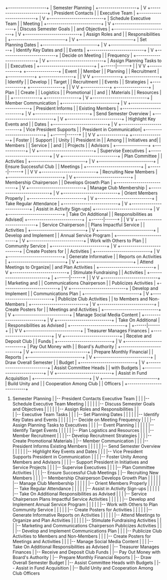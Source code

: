 +-------------------+
| Semester Planning |
+-------------------+
           |
           V
+--------------------------+
| President Contacts       |
| Executive Team           |
+--------------------------+
           |
           V
+---------------------------+
| Schedule Executive Team   |
| Meeting                   |
+---------------------------+
           |
           V
+---------------------------+
| Discuss Semester Goals    |
| and Objectives            |
+---------------------------+
           |
           V
+---------------------------+
| Assign Roles and          |
| Responsibilities          |
+---------------------------+
           |
           V
+---------------------------+
| Set Planning Dates        |
+---------------------------+
           |
           V
+---------------------------+
| Identify Key Dates and    |
| Events                    |
+---------------------------+
           |
           V
+---------------------------+
| Decide on Meeting         |
| Frequency                 |
+---------------------------+
           |
           V
+---------------------------+
| Assign Planning Tasks to  |
| Executives                |
+---------------------------+
           |
    +------|------+
    |             |
    V             V
+-------------+  +----------------+
| Event       |  | Member         |
| Planning    |  | Recruitment    |
+-------------+  +----------------+
    |             |
    V             V
+-------------+  +----------------+
| Identify    |  | Develop        |
| Target      |  | Recruitment    |
| Events      |  | Strategies     |
+-------------+  +----------------+
    |             |
    V             V
+-------------+  +----------------+
| Plan        |  | Create         |
| Logistics   |  | Promotional    |
| and         |  | Materials      |
| Resources   |  |                |
+-------------+  +----------------+
           |
           V
+---------------------------+
| Member Communication      |
+---------------------------+
           |
           V
+---------------------------+
| President Informs          |
| Existing Members           |
+---------------------------+
           |
           V
+---------------------------+
| Send Semester Overview    |
+---------------------------+
           |
           V
+---------------------------+
| Highlight Key Events and  |
| Dates                     |
+---------------------------+
           |
           V
+---------------------------+
| Vice President Supports   |
| President in Communication|
+---------------------------+
           |
    +------|------+
    |             |
    V             V
+-------------+  +----------------+
| Foster      |  | Support        |
| Unity       |  | President in   |
| Among       |  | Initiatives and|
| Members     |  | Service        |
| and         |  | Projects       |
| Advisors    |  +----------------+
+-------------+
           |
           V
+---------------------------+
| Supervise Executives       |
+---------------------------+
           |
           V
+---------------------------+
| Plan Committee            |
| Activities                |
+---------------------------+
           |
           V
+---------------------------+
| Ensure Successful Club     |
| Meetings                  |
+---------------------------+
           |
    +------|------+
    |             |
    V             V
+---------------------------+
| Recruiting New Members     |
+---------------------------+
           |
           V
+---------------------------+
| Membership Chairperson     |
| Develops Growth Plan       |
+---------------------------+
           |
           V
+---------------------------+
| Manage Club Membership     |
+---------------------------+
           |
           V
+---------------------------+
| Orient Members Properly    |
+---------------------------+
           |
           V
+---------------------------+
| Take Regular Attendance    |
+---------------------------+
           |
           V
+---------------------------+
| Assist in Activity Sign-ups|
+---------------------------+
           |
           V
+---------------------------+
| Take On Additional         |
| Responsibilities as Advised|
+---------------------------+
           |
    +------|------+
    |             |
    V             V
+---------------------------+
| Service Chairperson        |
| Plans Impactful Service    |
| Activities                |
+---------------------------+
           |
           V
+---------------------------+
| Develop and Implement      |
| Annual Service Program     |
+---------------------------+
           |
           V
+---------------------------+
| Work with Others to Plan    |
| Community Service          |
+---------------------------+
           |
           V
+---------------------------+
| Create Posters for         |
| Activities                |
+---------------------------+
           |
           V
+---------------------------+
| Generate Informative       |
| Reports on Activities      |
+---------------------------+
           |
           V
+---------------------------+
| Attend Meetings to Organize|
| and Plan Activities        |
+---------------------------+
           |
           V
+---------------------------+
| Stimulate Fundraising      |
| Activities                |
+---------------------------+
           |
    +------|------+
    |             |
    V             V
+---------------------------+
| Marketing and              |
| Communications Chairperson |
| Publicizes Activities      |
+---------------------------+
           |
           V
+---------------------------+
| Develop and Implement      |
| Communications Plan        |
+---------------------------+
           |
           V
+---------------------------+
| Publicize Club Activities   |
| to Members and Non-Members |
+---------------------------+
           |
           V
+---------------------------+
| Create Posters for         |
| Meetings and Activities    |
+---------------------------+
           |
           V
+---------------------------+
| Manage Social Media Content |
+---------------------------+
           |
           V
+---------------------------+
| Take On Additional          |
| Responsibilities as Advised |
+---------------------------+
           |
    +------|------+
    |             |
    V             V
+---------------------------+
| Treasurer Manages Finances  |
+---------------------------+
           |
           V
+---------------------------+
| Receive and Deposit Club   |
| Funds                     |
+---------------------------+
           |
           V
+---------------------------+
| Pay Out Money with         |
| Board's Authority          |
+---------------------------+
           |
           V
+---------------------------+
| Prepare Monthly Financial  |
| Reports                   |
+---------------------------+
           |
           V
+---------------------------+
| Draw Overall Semester      |
| Budget                    |
+---------------------------+
           |
           V
+---------------------------+
| Assist Committee Heads     |
| with Budgets               |
+---------------------------+
           |
           V
+---------------------------+
| Assist in Fund Acquisition |
+---------------------------+
           |
           V
+---------------------------+
| Build Unity and             |
| Cooperation Among Club     |
| Officers                  |
+---------------------------+










































1. Semester Planning
   |
   |-- President Contacts Executive Team
   |   |
   |   |-- Schedule Executive Team Meeting
   |   |   |
   |   |   |-- Discuss Semester Goals and Objectives
   |   |   |
   |   |   |-- Assign Roles and Responsibilities
   |   |   
   |   |-- Executive Team Tasks
   |       |
   |       |-- Set Planning Dates
   |       |   |
   |       |   |-- Identify Key Dates and Events
   |       |   |
   |       |   |-- Decide on Meeting Frequency
   |       |
   |       |-- Assign Planning Tasks to Executives
   |           |
   |           |-- Event Planning
   |           |   |
   |           |   |-- Identify Target Events
   |           |   |
   |           |   |-- Plan Logistics and Resources
   |           |
   |           |-- Member Recruitment
   |               |
   |               |-- Develop Recruitment Strategies
   |               |
   |               |-- Create Promotional Materials
   |
   |-- Member Communication
   |   |
   |   |-- President Informs Existing Members
   |   |   |
   |   |   |-- Send Semester Overview
   |   |   |
   |   |   |-- Highlight Key Events and Dates
   |   |
   |   |-- Vice President Supports President in Communication
   |       |
   |       |-- Foster Unity Among Members and Advisors
   |       |
   |       |-- Support President in Initiatives and Service Projects
   |       |
   |       |-- Supervise Executives
   |       |
   |       |-- Plan Committee Activities
   |       |
   |       |-- Ensure Successful Club Meetings
   |
   |-- Recruiting New Members
   |   |
   |   |-- Membership Chairperson Develops Growth Plan
   |   |   |
   |   |   |-- Manage Club Membership
   |   |   |
   |   |   |-- Orient Members Properly
   |   |   |
   |   |   |-- Take Regular Attendance
   |   |   |
   |   |   |-- Assist in Activity Sign-ups
   |   |   |
   |   |   |-- Take On Additional Responsibilities as Advised
   |   |
   |   |-- Service Chairperson Plans Impactful Service Activities
   |   |   |
   |   |   |-- Develop and Implement Annual Service Program
   |   |   |
   |   |   |-- Work with Others to Plan Community Service
   |   |   |
   |   |   |-- Create Posters for Activities
   |   |   |
   |   |   |-- Generate Informative Reports on Activities
   |   |   |
   |   |   |-- Attend Meetings to Organize and Plan Activities
   |   |   |
   |   |   |-- Stimulate Fundraising Activities
   |   |
   |   |-- Marketing and Communications Chairperson Publicizes Activities
   |       |
   |       |-- Develop and Implement Communications Plan
   |       |
   |       |-- Publicize Club Activities to Members and Non-Members
   |       |
   |       |-- Create Posters for Meetings and Activities
   |       |
   |       |-- Manage Social Media Content
   |       |
   |       |-- Take On Additional Responsibilities as Advised
   |
   |-- Treasurer Manages Finances
       |
       |-- Receive and Deposit Club Funds
       |
       |-- Pay Out Money with Board's Authority
       |
       |-- Prepare Monthly Financial Reports
       |
       |-- Draw Overall Semester Budget
       |
       |-- Assist Committee Heads with Budgets
       |
       |-- Assist in Fund Acquisition
       |
       |-- Build Unity and Cooperation Among Club Officers
